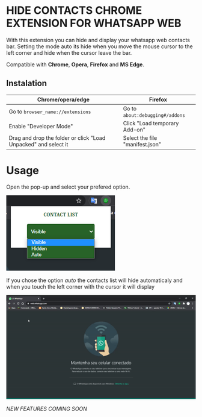 # HIDE CONTACTS CHROME EXTENSION FOR WHATSAPP WEB

With this extension you can hide and display your whatsapp web contacts bar. Setting the mode auto its hide when you move the mouse cursor to the left corner and hide when the cursor leave the bar.

Compatible with **Chrome**, **Opera**, **Firefox** and **MS Edge**.

## Instalation

Chrome/opera/edge | Firefox 
------ | ------ 
Go to `browser_name://extensions` |  Go to `about:debugging#/addons` 
Enable "Developer Mode" | Click "Load temporary Add-on" 
Drag and drop the folder or click "Load Unpacked" and select it | Select the file "manifest.json" 

# Usage

Open the pop-up and select your prefered option.

![pop-up options](img/pop-up.png)

If you chose the option *auto* the contacts list will hide automaticaly and when you touch the left corner with the cursor it will display

![auto mode usage](img/preview.gif)


*NEW FEATURES COMING SOON*
